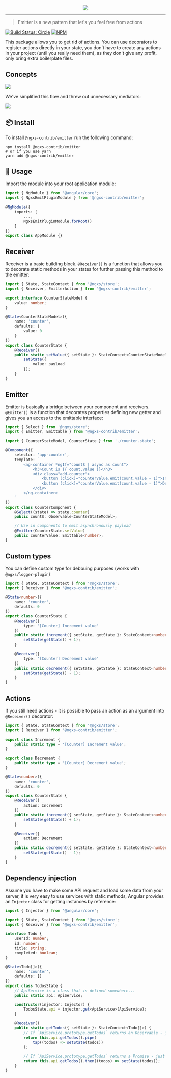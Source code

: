 <p align="center">
    <img src="docs/assets/logo.png">
</p>

---

> Emitter is a new pattern that let's you feel free from actions

[![Build Status: Circle](https://circleci.com/gh/ngxs-contrib/emitter.svg?style=svg)](https://circleci.com/gh/ngxs-contrib/emitter)
[![NPM](https://badge.fury.io/js/%40ngxs-contrib%2Femitter.svg)](https://www.npmjs.com/package/@ngxs-contrib/emitter)

This package allows you to get rid of actions. You can use decorators to register actions directly in your state, you don't have to create any actions in your project (until you really need them), as they don't give any profit, only bring extra boilerplate files.

## Concepts

<img src="docs/assets/redux-flow.png">

We've simplified this flow and threw out unnecessary mediators:

<img src="docs/assets/er-flow.png">

## :package: Install

To install `@ngxs-contrib/emitter` run the following command:

```console
npm install @ngxs-contrib/emitter
# or if you use yarn
yarn add @ngxs-contrib/emitter
```

## :hammer: Usage

Import the module into your root application module:

```typescript
import { NgModule } from '@angular/core';
import { NgxsEmitPluginModule } from '@ngxs-contrib/emitter';

@NgModule({
    imports: [
        ...,
        NgxsEmitPluginModule.forRoot()
    ]
})
export class AppModule {}
```

## Receiver

Receiver is a basic building block. `@Receiver()` is a function that allows you to decorate static methods in your states for further passing this method to the emitter:

```typescript
import { State, StateContext } from '@ngxs/store';
import { Receiver, EmitterAction } from '@ngxs-contrib/emitter';

export interface CounterStateModel {
    value: number;
}

@State<CounterStateModel>({
    name: 'counter',
    defaults: {
        value: 0
    }
})
export class CounterState {
    @Receiver()
    public static setValue({ setState }: StateContext<CounterStateModel>, { payload }: EmitterAction<number>) {
        setState({
            value: payload
        });
    }
}
```

## Emitter

Emitter is basically a bridge between your component and receivers. `@Emitter()` is a function that decorates properties defining new getter and gives you an access to the emittable interface:

```typescript
import { Select } from '@ngxs/store';
import { Emitter, Emittable } from '@ngxs-contrib/emitter';

import { CounterStateModel, CounterState } from './counter.state';

@Component({
    selector: 'app-counter',
    template: `
        <ng-container *ngIf="count$ | async as count">
            <h3>Count is {{ count.value }}</h3>
            <div class="add-counter">
                <button (click)="counterValue.emit(count.value + 1)">Increment (+1)</button>
                <button (click)="counterValue.emit(count.value - 1)">Decrement (-1)</button>
            </div>
        </ng-container>  
    `
})
export class CounterComponent {
    @Select((state) => state.counter)
    public count$: Observable<CounterStateModel>;

    // Use in components to emit asynchronously payload
    @Emitter(CounterState.setValue)
    public counterValue: Emittable<number>;
}
```

## Custom types

You can define custom type for debbuing purposes (works with `@ngxs/logger-plugin`)

```typescript
import { State, StateContext } from '@ngxs/store';
import { Receiver } from '@ngxs-contrib/emitter';

@State<number>({
    name: 'counter',
    defaults: 0
})
export class CounterState {
    @Receiver({
        type: '[Counter] Increment value'
    })
    public static increment({ setState, getState }: StateContext<number>) {
        setState(getState() + 1);
    }

    @Receiver({
        type: '[Counter] Decrement value'
    })
    public static decrement({ setState, getState }: StateContext<number>) {
        setState(getState() - 1);
    }
}
```

## Actions

If you still need actions - it is possible to pass an action as an argument into `@Receiver()` decorator:

```typescript
import { State, StateContext } from '@ngxs/store';
import { Receiver } from '@ngxs-contrib/emitter';

export class Increment {
    public static type = '[Counter] Increment value';
}

export class Decrement {
    public static type = '[Counter] Decrement value';
}

@State<number>({
    name: 'counter',
    defaults: 0
})
export class CounterState {
    @Receiver({
        action: Increment
    })
    public static increment({ setState, getState }: StateContext<number>) {
        setState(getState() + 1);
    }

    @Receiver({
        action: Decrement
    })
    public static decrement({ setState, getState }: StateContext<number>) {
        setState(getState() - 1);
    }
}
```

## Dependency injection

Assume you have to make some API request and load some data from your server, it is very easy to use services with static methods, Angular provides an `Injector` class for getting instances by reference:

```typescript
import { Injector } from '@angular/core';

import { State, StateContext } from '@ngxs/store';
import { Receiver } from '@ngxs-contrib/emitter';

interface Todo {
    userId: number;
    id: number;
    title: string;
    completed: boolean;
}

@State<Todo[]>({
    name: 'counter',
    defaults: []
})
export class TodosState {
    // ApiService is a class that is defined somewhere...
    public static api: ApiService;

    constructor(injector: Injector) {
        TodosState.api = injector.get<ApiService>(ApiService);
    }

    @Receiver()
    public static getTodos({ setState }: StateContext<Todo[]>) {
        // If `ApiService.prototype.getTodos` returns an Observable - just use `tap` operator
        return this.api.getTodos().pipe(
            tap((todos) => setState(todos))
        );

        // If `ApiService.prototype.getTodos` returns a Promise - just use `then`
        return this.api.getTodos().then((todos) => setState(todos));
    }
}
```
